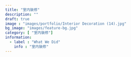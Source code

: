 ```yaml
---
title: "室内裝修"
description: ""
draft: true
image : "images/portfolio/Interior Decoration (14).jpg"
bg_image: "images/feature-bg.jpg"
category: [ "室内裝修"]
information:
  - label : "What We Did"
    info : "室内裝修"
---
```



